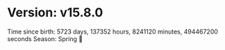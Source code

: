 # Version: v15.8.0
Time since birth: 5723 days, 137352 hours, 8241120 minutes, 494467200 seconds
Season: Spring 🌸
